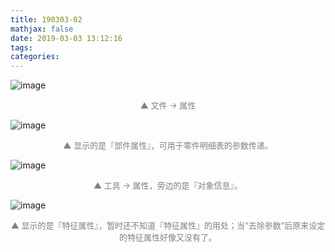 ```yaml
---
title: 190303-02
mathjax: false
date: 2019-03-03 13:12:16
tags:
categories:
---
```


![image](https://ws1.sinaimg.cn/large/006mcMYXgy1g0pj52gon0j30fd0ikwg3.jpg)
<div style="font-size:13px;color:gray;text-align:center">▲ 文件 -> 属性</div>

<!--more-->

![image](https://wx2.sinaimg.cn/large/006mcMYXgy1g0pj5hkz4kj30e60hhq42.jpg)
<div style="font-size:13px;color:gray;text-align:center">▲ 显示的是『部件属性』，可用于零件明细表的参数传递。</div>

![image](https://wx3.sinaimg.cn/large/006mcMYXgy1g0pj6ky141j30ap0dyq44.jpg)
<div style="font-size:13px;color:gray;text-align:center">▲ 工具 -> 属性，旁边的是『对象信息』。</div>

![image](https://wx4.sinaimg.cn/large/006mcMYXgy1g0pj6xq8ygj30dn0f9mxr.jpg)
<div style="font-size:13px;color:gray;text-align:center">▲ 显示的是『特征属性』，暂时还不知道『特征属性』的用处；当“去除参数”后原来设定的特征属性好像又没有了。</div>
<!--
<hr/>
<span style="color:gray;font-size:12px">
参考：
1.[link-01]()
2.[link-02]()
3.[link-03]()
4.[link-04]()
5.[link-05]()
</span>
-->
